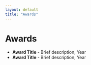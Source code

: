 ```yaml
---
layout: default
title: "Awards"
---
```


<div class="content">
    <h1>Awards</h1>
    <ul>
        <li><strong>Award Title</strong> - Brief description, Year</li>
        <li><strong>Award Title</strong> - Brief description, Year</li>
    </ul>
</div>
